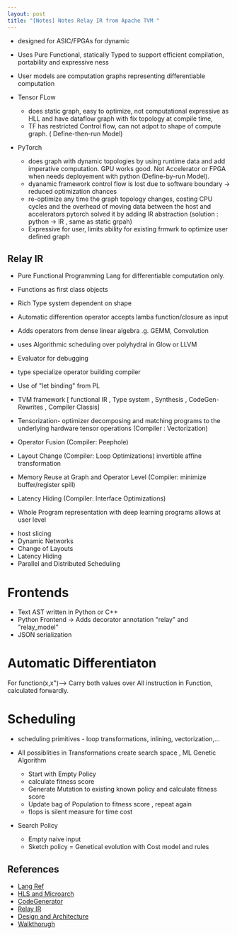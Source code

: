 ```yaml
---
layout: post
title: "[Notes] Notes Relay IR from Apache TVM " 
---
```

* designed for ASIC/FPGAs for dynamic 
* Uses  Pure Functional, statically Typed to support efficient compilation, portability and expressive ness
* User models are computation graphs representing differentiable computation

* Tensor FLow 
  + does static graph, easy to optimize, not computational expressive as HLL and have dataflow graph with fix topology at compile time,
  + TF has restricted Control flow, can not adpot to shape of compute graph.  ( Define-then-run Model)

* PyTorch 
  + does graph with dynamic topologies  by using runtime data and add imperative computation. GPU works good. Not Accelerator or FPGA when needs 
   deployement with python (Define-by-run Model).
  + dyanamic framework control flow is lost due to software boundary -> reduced optimization chances 
  + re-optimize any time the graph topology changes, costing CPU cycles and the overhead of moving data between the host and accelerators 
   pytorch solved it by adding IR abstraction (solution : python -> IR , same  as static grpah)
  + Expressive for user, limits ability for existing frmwrk to optimize user defined graph
  
## Relay IR
* Pure Functional Programming Lang for differentiable computation only.
* Functions as first class objects
* Rich Type system dependent on shape
* Automatic differention operator accepts lamba function/closure as input 
* Adds operators from dense linear algebra .g. GEMM, Convolution 
* uses Algorithmic scheduling over polyhydral in Glow or LLVM
* Evaluator for debugging
* type specialize operator building compiler
* Use of "let binding" from PL 

* TVM framework [ functional IR , Type system , Synthesis , CodeGen-Rewrites , Compiler Classis]
*  Tensorization- optimizer decomposing and matching programs to the underlying hardware tensor operations  (Compiler : Vectorization)
*  Operator Fusion (Compiler: Peephole)
*  Layout Change (Compiler: Loop Optimizations) invertible affine transformation
*  Memory Reuse at Graph and Operator Level (Compiler: minimize buffer/register spill)
*  Latency Hiding (Compiler: Interface Optimizations)

* Whole Program	representation  with deep learning programs allows at user level
 + host slicing 
 + Dynamic Networks
 + Change of Layouts
 + Latency Hiding 
 + Parallel and Distributed Scheduling

# Frontends
* Text AST written in Python or C++ 
* Python Frontend -> Adds decorator annotation  "relay" and "relay_model" 
* JSON serialization

# Automatic Differentiaton
For function(x,x")--> Carry both values over All instruction in Function, calculated forwardly.

# Scheduling
* scheduling primitives - loop transformations, inlining, vectorization,...
* All possiblities in Transformations create search space , ML Genetic Algorithm
  - Start with Empty  Policy
  - calculate fitness score
  - Generate Mutation to existing known policy and calculate fitness score
  - Update bag of Population to fitness score , repeat again
  - flops is silent measure for time cost
 
* Search Policy 
  - Empty  naive input 
  - Sketch policy  = Genetical evolution with Cost model and rules

## References
* [Lang Ref](https://tvm.apache.org/docs/reference/langref/index.html)
* [HLS and Microarch](https://tvm.apache.org/docs/topic/vta/dev/hardware.html#microarchitectural-overview)
* [CodeGenerator](https://tvm.apache.org/docs/dev/how_to/relay_bring_your_own_codegen.html)
* [Relay IR](https://arxiv.org/pdf/1810.00952.pdf)
* [Design and Architecture](https://tvm.apache.org/docs/arch/index.html)
* [Walkthorugh](https://tvm.apache.org/docs/dev/tutorial/codebase_walkthrough.html)

 



 










